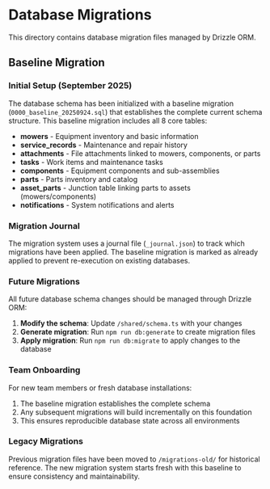# Database Migrations

This directory contains database migration files managed by Drizzle ORM.

## Baseline Migration

### Initial Setup (September 2025)

The database schema has been initialized with a baseline migration (`0000_baseline_20250924.sql`) that establishes the complete current schema structure. This baseline migration includes all 8 core tables:

- **mowers** - Equipment inventory and basic information
- **service_records** - Maintenance and repair history  
- **attachments** - File attachments linked to mowers, components, or parts
- **tasks** - Work items and maintenance tasks
- **components** - Equipment components and sub-assemblies
- **parts** - Parts inventory and catalog
- **asset_parts** - Junction table linking parts to assets (mowers/components)
- **notifications** - System notifications and alerts

### Migration Journal

The migration system uses a journal file (`_journal.json`) to track which migrations have been applied. The baseline migration is marked as already applied to prevent re-execution on existing databases.

### Future Migrations

All future database schema changes should be managed through Drizzle ORM:

1. **Modify the schema**: Update `/shared/schema.ts` with your changes
2. **Generate migration**: Run `npm run db:generate` to create migration files
3. **Apply migration**: Run `npm run db:migrate` to apply changes to the database

### Team Onboarding

For new team members or fresh database installations:

1. The baseline migration establishes the complete schema
2. Any subsequent migrations will build incrementally on this foundation
3. This ensures reproducible database state across all environments

### Legacy Migrations

Previous migration files have been moved to `/migrations-old/` for historical reference. The new migration system starts fresh with this baseline to ensure consistency and maintainability.